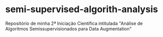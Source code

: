 # semi-supervised-algorith-analysis
Repositório de minha 2ª Iniciação Científica intitulada "Análise de Algoritmos Semissupervisionados para Data Augmentation"
